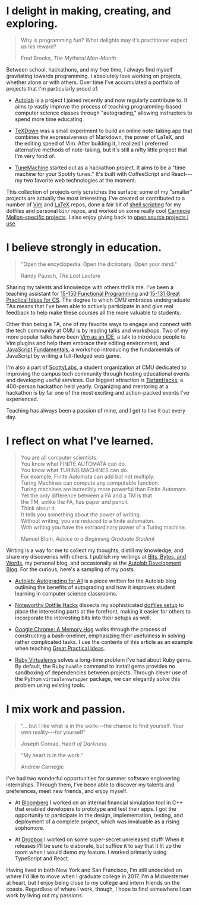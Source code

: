 # I delight in making, creating, and exploring.

> Why is programming fun? What delights may it's practitioner expect as his
> reward?
>
> Fred Brooks, _The Mythical Man-Month_

<!-- TODO: make this better -->

Between school, hackathons, and my free time, I always find myself gravitating
towards programming. I absolutely love working on projects, whether alone or
with others. Over time I've accumulated a portfolio of projects that I'm
particularly proud of.

- [Autolab][autolab] is a project I joined recently and now regularly contribute
  to. It aims to vastly improve the process of teaching programming-based
  computer science classes through "autograding," allowing instructors to spend
  more time educating.

- [TeXDown][texdown] was a small experiment to build an online note-taking app
  that combines the expressiveness of Markdown, the power of LaTeX, and the
  editing speed of Vim. After building it, I realized I preferred alternative
  methods of note-taking, but it's still a nifty little project that I'm very
  fond of.

- [TuneMachine][tunemachine] started out as a hackathon project. It aims to be a
  "time machine for your Spotify tunes." It's built with CoffeeScript and
  React---my two favorite web technologies at the moment.

This collection of projects only scratches the surface; some of my "smaller"
projects are actually the most interesting. I've created or contributed to a
number of [Vim][vim-repos] and [LaTeX][latex-repos] repos, done a fair bit of
[shell scripting][shell-repos] for my dotfiles and personal `bin/` repos, and
worked on some really cool [Carnegie Mellon-specific projects][cmu-repos]. I
also enjoy giving back to [open source projects I use][oss-repos].


# I believe strongly in education.

> "Open the encyclopedia. Open the dictionary. Open your mind."
>
> Randy Pausch, _The Last Lecture_

Sharing my talents and knowledge with others thrills me. I've been a teaching
assistant for [15-150 Functional Programming][150] and [15-131 Great Practical
Ideas for CS][131]. The degree to which CMU embraces undergraduate TAs means
that I've been able to actively participate in and give real feedback to help
make these courses all the more valuable to students.

Other than being a TA, one of my favorite ways to engage and connect with the
tech community at CMU is by leading talks and workshops. Two of my more popular
talks have been [Vim as an IDE][vim-talk], a talk to introduce people to Vim
plugins and help them embrace their editing environment, and [JavaScript
Fundamentals][jquery-talk], a workshop introducing the fundamentals of
JavaScript by writing a full-fledged web game.

I'm also a part of [ScottyLabs][sl], a student organization at CMU dedicated to
improving the campus tech community through hosting educational events and
developing useful services. Our biggest attraction is [TartanHacks][th], a
400-person hackathon held yearly. Organizing and mentoring at a hackathon is by
far one of the most exciting and action-packed events I've experienced.

Teaching has always been a passion of mine, and I get to live it out every day.


# I reflect on what I've learned.

> You are all computer scientists.<br>
> You know what FINITE AUTOMATA can do.<br>
> You know what TURING MACHINES can do.<br>
> For example, Finite Automata can add but not multiply.<br>
> Turing Machines can compute any computable function.<br>
> Turing machines are incredibly more powerful than Finite Automata.<br>
> Yet the only difference between a FA and a TM is that<br>
> the TM, unlike the FA, has paper and pencil.<br>
> Think about it.<br>
> It tells you something about the power of writing.<br>
> Without writing, you are reduced to a finite automaton.<br>
> With writing you have the extraordinary power of a Turing machine.
>
> Manuel Blum, _Advice to a Beginning Graduate Student_

Writing is a way for me to collect my thoughts, distill my knowledge, and share
my discoveries with others. I publish my writings at [Bits, Bytes, and
Words][blog], my personal blog, and occasionally at the [Autolab Development
Blog][autolab-blog]. For the curious, here's a sampling of my posts.

- [Autolab: Autograding for All][autograding] is a piece written for the Autolab
  blog outlining the benefits of autograding and how it improves student
  learning in computer science classrooms.

- [Noteworthy Dotfile Hacks][dotfile-hacks] dissects my sophisticated [dotfiles
  setup][dotfiles] to place the interesting parts at the forefront, making it
  easier for others to incorporate the interesting bits into their setups as
  well.

- [Google Chrome: A Memory Hog][chromemem] walks through the process of
  constructing a bash-oneliner, emphasizing their usefulness in solving rather
  complicated tasks. I use the contents of this article as an example when
  teaching [Great Practical Ideas][131].

- [Ruby Virtualenvs][ruby-virtualenvs] solves a long-time problem I've had about
  Ruby gems. By default, the Ruby `bundle` command to install gems provides no
  sandboxing of dependencies between projects. Through clever use of the Python
  `virtualenvwrapper` package, we can elegantly solve this problem using
  existing tools.


# I mix work and passion.

> "... but I like what is in the work---the chance to find yourself. Your own
> reality---for yourself"
>
> Joseph Conrad, _Heart of Darkness_

<!-- -->

> "My heart is in the work."
>
> Andrew Carnegie

I've had two wonderful opportunities for summer software engineering
internships. Through them, I've been able to discover my talents and
preferences, meet new friends, and enjoy myself.

- At [Bloomberg][bloomberg] I worked on an internal financial simulation tool in
  C++ that enabled developers to prototype and test their apps. I got the
  opportunity to participate in the design, implementation, testing, and
  deployment of a complete project, which was invaluable as a rising sophomore.

- At [Dropbox][dropbox] I worked on some super-secret unreleased stuff! When it
  releases I'll be sure to elaborate, but suffice it to say that it lit up the
  room when I would demo my feature. I worked primarily using TypeScript and
  React.

Having lived in both New York and San Francisco, I'm still undecided on where
I'd like to move when I graduate college in 2017. I'm a Midwesterner at heart,
but I enjoy being close to my college and intern friends on the coasts.
Regardless of where I work, though, I hope to find somewhere I can work by
living out my passions.


[autolab]: https://github.com/autolab/Autolab
[texdown]: https://github.com/bezi/texdown
[tunemachine]: https://github.com/jez/tunemachine
[dotfiles]: https://github.com/jez/dotfiles

[vim-repos]: https://github.com/search?l=VimL&q=user%3Ajez+fork%3Atrue&ref=searchresults&type=Repositories&utf8=%E2%9C%93
[latex-repos]: https://github.com/search?l=TeX&q=user%3Ajez+fork%3Atrue&ref=searchresults&type=Repositories&utf8=%E2%9C%93
[shell-repos]: https://github.com/search?l=Shell&q=user%3Ajez&ref=searchresults&type=Repositories&utf8=%E2%9C%93
[cmu-repos]: https://github.com/search?utf8=%E2%9C%93&q=user%3Ajez+cmu+fork%3Atrue&type=Repositories&ref=searchresults
[oss-repos]: https://github.com/search?o=desc&q=user%3Ajez+fork%3Aonly&ref=searchresults&s=updated&type=Repositories&utf8=%E2%9C%93

[150]: http://www.cs.cmu.edu/~15150/
[131]: https://www.cs.cmu.edu/~15131/

[vim-talk]: https://github.com/jez/vim-as-an-ide
[jquery-talk]: https://scottylabs.org/wdw/frontend/
[sl]: https://scottylabs.org/
[th]: http://tartanhacks.com/

[blog]: http://blog.jez.io/
[autolab-blog]: http://autolab.github.io/

[autograding]: http://autolab.github.io/2015/03/autolab-autograding-for-all/
[dotfile-hacks]: http://blog.jez.io/2015/03/10/noteworthy-dotfile-hacks/
[chromemem]: http://blog.jez.io/2014/12/29/google-chrome-a-memory-hog/
[ruby-virtualenvs]: http://blog.jez.io/2014/12/22/ruby-virtualenvs/

[bloomberg]: http://www.bloomberg.com/
[dropbox]: https://www.dropbox.com
